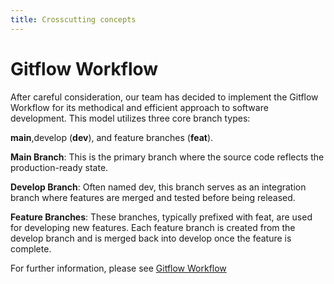 ```yaml
---
title: Crosscutting concepts
---
```

# Gitflow Workflow

After careful consideration, our team has decided to implement the Gitflow Workflow for its methodical and efficient approach to software development. This model utilizes three core branch types: 

**main**,develop (**dev**), and feature branches (**feat**).

**Main Branch**: This is the primary branch where the source code reflects the production-ready state.

**Develop Branch**: Often named dev, this branch serves as an integration branch where features are merged and tested before being released.

**Feature Branches**: These branches, typically prefixed with feat, are used for developing new features. Each feature branch is created from the develop branch and is merged back into develop once the feature is complete.

For further information, please see [Gitflow Workflow](https://www.atlassian.com/git/tutorials/comparing-workflows/gitflow-workflow)
